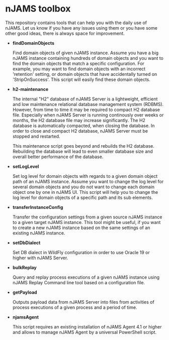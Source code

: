 # nJAMS toolbox
This repository contains tools that can help you with the daily use of nJAMS. Let us know if you have any issues using them or you have some other good ideas, there is always space for improvement.

* **findDomainObjects**

  Find domain objects of given nJAMS instance. Assume you have a big nJAMS instance containing hundreds of domain objects and you want to find the domain objects that match a specific configuration. For example, you may want to find domain objects with an incorrect 'retention' setting, or domain objects that have accidentally turned on 'StripOnSuccess'. This script will easily find these domain objects.

* **h2-maintenance**

  The internal "H2" database of nJAMS Server is a lightweight, efficient and low maintenance relational database management system (RDBMS).
  However, from time to time it may be required to compact H2 database file. Especially when nJAMS Server is running continously over weeks or months, the H2 database file may increase significantly. The H2 database is automatically compacted, when closing the database. In order to close and compact H2 database, nJAMS Server must be stopped and restarted.

  This maintenance script goes beyond and rebuilds the H2 database. Rebuilding the database will lead to even smaller database size and overall better performance of the database.

* **setLogLevel**

  Set log level for domain objects with regards to a given domain object path of an nJAMS instance. Assume you want to change the log level for several domain objects and you do not want to change each domain object one by one in nJAMS UI. This script will help you to change the log level for domain objects of a specific path and its sub elements.

* **transferInstanceConfig**

  Transfer the configuration settings from a given source nJAMS instance to a given target nJAMS instance. This tool might be useful, if you want to create a new nJAMS instance based on the same settings of an existing nJAMS instance.

* **setDbDialect**

  Set DB dialect in WildFly configuration in order to use Oracle 19 or higher with nJAMS Server.

* **bulkReplay**

  Query and replay process executions of a given nJAMS instance using nJAMS Replay Command line tool based on a configuration file.

* **getPayload**

  Outputs payload data from nJAMS Server into files from activities of process executions of a given process and a period of time.

* **njamsAgent**

  This script requires an existing installation of nJAMS Agent 4.1 or higher and allows to manage nJAMS Agent by a universal PowerShell script.
